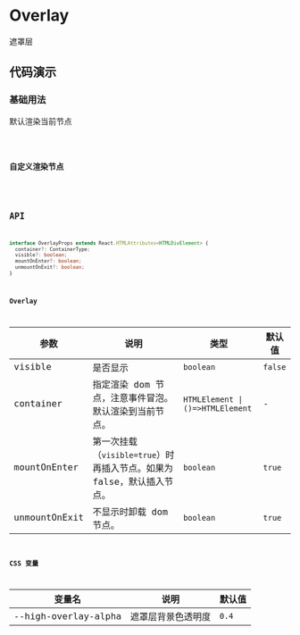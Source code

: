 # Overlay

遮罩层

## 代码演示

### 基础用法

默认渲染当前节点

<code src='./demos/basic.tsx' />

### 自定义渲染节点

<code src='./demos/container.tsx' />

## API

```typescript
interface OverlayProps extends React.HTMLAttributes<HTMLDivElement> {
  container?: ContainerType;
  visible?: boolean;
  mountOnEnter?: boolean;
  unmountOnExit?: boolean;
}
```

### Overlay

| 参数 | 说明 | 类型 | 默认值 |
| --- | --- | --- | --- |
| visible | 是否显示 | `boolean` | `false` |
| container | 指定渲染 dom 节点，注意事件冒泡。默认渲染到当前节点。 | `HTMLElement \| ()=>HTMLElement` | - |
| mountOnEnter | 第一次挂载（`visible=true`）时再插入节点。如果为 false，默认插入节点。 | `boolean` | `true` |
| unmountOnExit | 不显示时卸载 dom 节点。 | `boolean` | `true` |

### CSS 变量

| 变量名               | 说明               | 默认值 |
| -------------------- | ------------------ | ------ |
| --high-overlay-alpha | 遮罩层背景色透明度 | `0.4`  |
